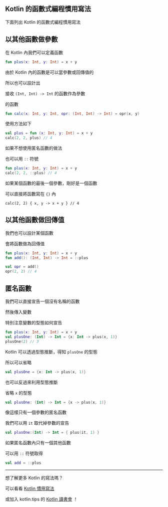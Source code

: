 ## Kotlin 的函數式編程慣用寫法

下面列出 Kotlin 的函數式編程慣用寫法

## 以其他函數做參數

在 Kotlin 內我們可以定義函數

```kotlin
fun plus(x: Int, y: Int) = x + y
```

由於 Kotlin 內的函數是可以當參數或回傳值的

所以也可以設計出

接收 `(Int, Int) -> Int` 的函數作為參數

的函數

```kotlin
fun calc(x: Int, y: Int, opr: (Int, Int) -> Int) = opr(x, y)
```

使用方法如下

```kotlin
val plus = fun (x: Int, y: Int) = x + y  
calc(2, 2, plus) // 4
```

如果不想使用匿名函數的做法

也可以用 `::` 符號

```kotlin
fun plus(x: Int, y: Int) = x + y
calc(2, 2, ::plus) // 4
```

如果某個函數的最後一個參數，剛好是一個函數

可以直接將函數寫在 `{}` 內

```
calc(2, 2) { x, y -> x + y } // 4
```


## 以其他函數做回傳值

我們也可以設計某個函數

會將函數做為回傳值

```kotlin
fun plus(x: Int, y: Int) = x + y  
fun add(): (Int, Int) -> Int = ::plus

val opr = add()
opr(2, 2) // 4
```

## 匿名函數

我們可以直接宣告一個沒有名稱的函數

然後傳入變數

特別注意變數的型態如何宣告

```kotlin
fun plus(x: Int, y: Int) = x + y
val plusOne: (Int) -> Int = {x: Int -> plus(x, 1)}
plusOne(2) // 3
```

Kotlin 可以透過型態推斷，得知 `plusOne` 的型態

所以可以省略

```kotlin
val plusOne = {x: Int -> plus(x, 1)}
```

也可以反過來利用型態推斷

省略 `x` 的型態

```kotlin
val plusOne: (Int) -> Int = {x -> plus(x, 1)}
```

像這樣只有一個參數的匿名函數

我們可以用 `it` 取代掉參數的宣告

```kotlin
val plusOne:(Int) -> Int = { plus(it, 1) }
```

如果匿名函數內只有一個其他函數

可以用 `::` 符號取得

```kotlin
val add = ::plus
```

-----

想了解更多 Kotlin 的寫法嗎？

可以看看 [Kotlin 慣用寫法](idioms.md)

或加入 kotlin.tips 的 [Kotlin 讀書會](https://tw.kotlin.tips/study-jams) ！
